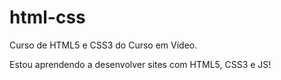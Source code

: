 # html-css
 Curso de HTML5 e CSS3 do Curso em Vídeo.

 Estou aprendendo a desenvolver sites com HTML5, CSS3 e JS!
